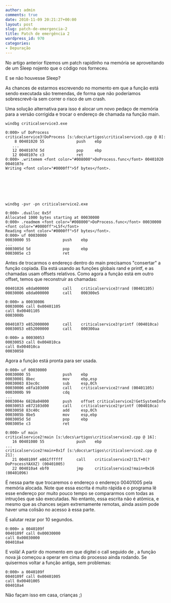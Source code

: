 ```yaml
---
author: admin
comments: true
date: 2010-11-09 20:21:27+00:00
layout: post
slug: patch-de-emergencia-2
title: Patch de emergência 2
wordpress_id: 970
categories:
- Depuração
---
```


No artigo anterior fizemos um patch rapidinho na memória se aproveitando de um Sleep nojento que o código nos forneceu.

E se não houvesse Sleep?

As chances de estarmos escrevendo no momento em que a função está sendo executada são tremendas, de forma que não poderíamos sobrescrevê-la sem correr o risco de um crash.

Uma solução alternativa para isso é alocar um novo pedaço de memória para a versão corrigida e trocar o endereço de chamada na função main.



    
    windbg criticalservice3.exe
    
    0:000> uf DoProcess
    criticalservice3!DoProcess [s:\docs\artigos\criticalservice3.cpp @ 8]:
        8 00401020 55              push    ebp
       ...
       12 0040107d 5d              pop     ebp
       12 0040107e c3              ret
    0:000> .writemem <font color="#008000">DoProcess.func</font> 00401020 0040107e
    Writing <font color="#0000ff">5f bytes</font>.






    
    windbg -pvr -pn criticalservice2.exe
    
    0:000> .dvalloc 0x5f
    Allocated 1000 bytes starting at 00030000
    0:000> .readmem <font color="#008000">DoProcess.func</font> 00030000 <font color="#0000ff">L5f</font>
    Reading <font color="#0000ff">5f bytes</font>.
    0:000> uf 00030000
    00030000 55              push    ebp
    ...
    0003005d 5d              pop     ebp
    0003005e c3              ret


Antes de trocarmos o endereço dentro do main precisamos "consertar" a função copiada. Ela está usando as funções globais rand e printf, e as chamadas usam offsets relativos. Como agora a função está em outro offset, temos que reconstruir as chamadas:

    
    
    00401026 e8da000000      call    criticalservice3!rand (00401105)
    00030006 e8da000000      call    000300e5
    
    0:000> a 00030006
    00030006 call 0x00401105
    call 0x00401105
    0003000b 
    
    00401073 e852000000      call    criticalservice3!printf (004010ca)
    00030053 e852000000      call    000300aa
    
    0:000> a 00030053
    00030053 call 0x004010ca
    call 0x004010ca
    00030058


Agora a função está pronta para ser usada.

    
    0:000> uf 00030000
    00030000 55              push    ebp
    00030001 8bec            mov     ebp,esp
    00030003 83ec0c          sub     esp,0Ch
    00030006 e8fa103d00      call    criticalservice2!rand (00401105)
    0003000b 99              cdq
    ...
    0003004e 6828a04000      push    offset criticalservice2!GetSystemInfo
    00030053 e872103d00      call    criticalservice2!printf (004010ca)
    00030058 83c40c          add     esp,0Ch
    0003005b 8be5            mov     esp,ebp
    0003005d 5d              pop     ebp
    0003005e c3              ret
    
    0:000> uf main
    criticalservice2!main [s:\docs\artigos\criticalservice2.cpp @ 16]:
       16 00401080 55              push    ebp
    ...
    criticalservice2!main+0x1f [s:\docs\artigos\criticalservice2.cpp @ 21]:
       21 0040109f e861ffffff      call    criticalservice2!ILT+0(?DoProcessYAXXZ) (00401005)
       22 004010a4 ebf0            jmp     criticalservice2!main+0x16 (00401096)


É nessa parte que trocaremos o endereço o endereço 00401005 pela memória alocada. Note que essa escrita é muito rápida e o programa lê esse endereço por muito pouco tempo se compararmos com todas as intruções que são executadas. No entanto, essa escrita não é atômica, e mesmo que as chances sejam extremamente remotas, ainda assim pode haver uma colisão no acesso à essa parte.

É salutar rezar por 10 segundos.

    
    0:000> a 0040109f
    0040109f call 0x00030000
    call 0x00030000
    004010a4


E voilà! A partir do momento em que digitei o call seguido de <enter>, a função nova já começou a operar em cima do processo ainda rodando. Se quisermos voltar a função antiga, sem problemas:

    
    0:000> a 0040109f
    0040109f call 0x00401005
    call 0x00401005
    004010a4


Não façam isso em casa, crianças ;)
